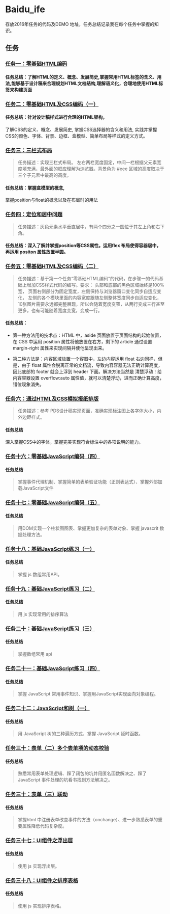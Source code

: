 # Baidu_ife
存放2016年任务的代码及DEMO 地址，任务总结记录我在每个任务中掌握的知识。

## 任务
### [任务一：零基础HTML编码](https://hexianzhi.github.io/task/task1/task1.html)    

#### 任务总结：了解HTML的定义、概念、发展简史,掌握常用HTML标签的含义、用法,能够基于设计稿来合理规划HTML文档结构,理解语义化，合理地使用HTML标签来构建页面


###  [任务二：零基础HTML及CSS编码（一）](https://hexianzhi.github.io/task/task2/task2.html)

#### 任务总结：针对设计稿样式进行合理的HTML架构，
了解CSS的定义、概念、发展简史,
掌握CSS选择器的含义和用法,
实践并掌握CSS的颜色、字体、背景、边框、盒模型、简单布局等样式的定义方式。

### [任务三：三栏式布局](https://hexianzhi.github.io/task/task3/index_m.html)
> 任务描述：实现三栏式布局。
左右两栏宽度固定，中间一栏根据父元素宽度填充满，最外面的框应理解为浏览器。背景色为 #eee 区域的高度取决于三个子元素中最高的高度。

#### 任务总结：掌握盒模型的概念,
掌握position与float的概念以及在布局时的用法


 
###  [任务四：定位和居中问题](https://hexianzhi.github.io/task/task4/task4.html)
 
> 任务描述：灰色元素水平垂直居中，有两个四分之一圆位于其左上角和右下角。

#### 任务总结：深入了解并掌握position等CSS属性。运用flex 布局使得容器居中，再运用 positon 属性放置半圆。

###  [任务五：零基础HTML及CSS编码（二）](https://hexianzhi.github.io/task/task5/task5.html)

> 任务描述：基于第一个任务“零基础HTML编码”的代码，在步骤一的代码基础上增加CSS样式代码的编写。要求：
头部和底部的黑色区域始终是100%宽，
页面右侧部分为固定宽度，左侧保持与浏览器窗口变化同步自适应变化，
左侧的各个模块里面的内容宽度跟随左侧整体宽度同步自适应变化，
10张图片需要永远都完整展现，所以会随着宽度变窄，从两行变成三行甚至更多，也有可能随着宽度变宽，变成一行。

#### 任务总结：
- 第一种方法用的技术点：HTML 中，aside 页面放置于页面结构的起始位置，在 CSS 中运用 position 属性将他放置在右方，剩下的 article 通过设置margin-right 属性来实现间隔并使他呈现出来。 

- 第二种方法是：内容区域放置一个容器中，左边内容运用 float 右边同样，但是，由于 float 属性会脱离正常的文档流，导致内容容器无法正确计算高度，因此底部的 footer 就会上浮到 header 下面。解决方法当然是 清楚浮动！给内容容器设置 overflow:auto 属性值，就可以清楚浮动，进而正确计算高度，错位现象消失。


### [任务六：通过HTML及CSS模拟报纸排版](https://hexianzhi.github.io/task/task6/task6.html)
> 任务描述：参考 PDS设计稿实现页面，准确实现标注图上各字体大小，内外边距样式。

#### 任务总结
深入掌握CSS中的字体，掌握完美实现符合标注中的各项说明的能力。


###  [任务十六：零基础JavaScript编码（四）](https://hexianzhi.github.io/task/task16/task16.html)

#### 任务总结
> 掌握事件代理机制、掌握简单的表单验证功能（正则表达式）、掌握外部加载JavaScript文件

### [任务十七：零基础JavaScript编码（五）](https://hexianzhi.github.io/task/task17/task17.html)

#### 任务总结
> 用DOM实现一个柱状图图表、掌握更加复杂的表单对象、掌握 javascrit 数据处理方法。

### [任务十八：基础JavaScript练习（一）](https://hexianzhi.github.io/task/task18/task18.html)
#### 任务总结
> 掌握 js 数组常用API。


### [任务十九：基础JavaScript练习（二）](https://hexianzhi.github.io/task/task19/task19.html)
#### 任务总结
> 用 js 实现常用的排序算法

### [任务二十：基础JavaScript练习（三）](https://hexianzhi.github.io/task/task20/task20.html)
#### 任务总结
> 掌握数组常用 api

### [任务二十一：基础JavaScript练习（四）](https://hexianzhi.github.io/task/task21/task21.html)

#### 任务总结
> 掌握 JavaScript 常用事件知识、掌握用JavaScript实现面向对象编程。


### [任务二十二：JavaScript和树（一）](https://hexianzhi.github.io/task/task22/task22.html)

#### 任务总结
>  用 JavaScript 树的三种遍历方式，掌握 JavaScript 延时函数。

### [任务三十：表单（二）多个表单项的动态校验](https://hexianzhi.github.io/task/task30/task30.html)

#### 任务总结
>  熟悉常用表单处理逻辑、踩了闭包的坑并用匿名函数解决之、踩了 JavaScript 事件处理的坑看书找到方法解决之。

### [任务三十：表单（三）联动](https://hexianzhi.github.io/task/task31/task31.html)

#### 任务总结
> 掌握html 中注册表单改变事件的方法（onchange）、进一步熟悉表单的重要属性降低代码复杂度。
 
 
### [任务三十七：UI组件之浮出层](https://hexianzhi.github.io/task/task37/task37.html)

#### 任务总结
> 使用 js 实现浮出层。
 
### [任务三十八：UI组件之排序表格](https://hexianzhi.github.io/task/task38/task38.html)

#### 任务总结
> 使用 js 实现排序表格。
